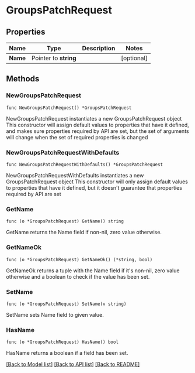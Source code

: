 # GroupsPatchRequest

## Properties

Name | Type | Description | Notes
------------ | ------------- | ------------- | -------------
**Name** | Pointer to **string** |  | [optional] 

## Methods

### NewGroupsPatchRequest

`func NewGroupsPatchRequest() *GroupsPatchRequest`

NewGroupsPatchRequest instantiates a new GroupsPatchRequest object
This constructor will assign default values to properties that have it defined,
and makes sure properties required by API are set, but the set of arguments
will change when the set of required properties is changed

### NewGroupsPatchRequestWithDefaults

`func NewGroupsPatchRequestWithDefaults() *GroupsPatchRequest`

NewGroupsPatchRequestWithDefaults instantiates a new GroupsPatchRequest object
This constructor will only assign default values to properties that have it defined,
but it doesn't guarantee that properties required by API are set

### GetName

`func (o *GroupsPatchRequest) GetName() string`

GetName returns the Name field if non-nil, zero value otherwise.

### GetNameOk

`func (o *GroupsPatchRequest) GetNameOk() (*string, bool)`

GetNameOk returns a tuple with the Name field if it's non-nil, zero value otherwise
and a boolean to check if the value has been set.

### SetName

`func (o *GroupsPatchRequest) SetName(v string)`

SetName sets Name field to given value.

### HasName

`func (o *GroupsPatchRequest) HasName() bool`

HasName returns a boolean if a field has been set.


[[Back to Model list]](../README.md#documentation-for-models) [[Back to API list]](../README.md#documentation-for-api-endpoints) [[Back to README]](../README.md)



